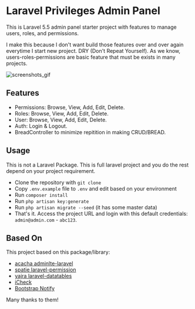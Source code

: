 # Laravel Privileges Admin Panel
This is Laravel 5.5 admin panel starter project with features to manage users, roles, and permissions.

I make this because I don't want build those features over and over again everytime I start new project. DRY (Don't Repeat Yourself). As we know, users-roles-permissions are basic feature that must be exists in many projects.

![screenshots_gif](https://gfycat.com/ImpassionedForcefulCrocodile)

## Features
- Permissions: Browse, View, Add, Edit, Delete. 
- Roles: Browse, View, Add, Edit, Delete.
- User: Browse, View, Add, Edit, Delete.
- Auth: Login & Logout.
- BreadController to minimize repitition in making CRUD/BREAD.

## Usage
This is not a Laravel Package. This is full laravel project and you do the rest depend on your project requirement.

- Clone the repository with `git clone`
- Copy `.env.example` file to `.env` and edit based on your environment
- Run `composer install`
- Run `php artisan key:generate`
- Run `php artisan migrate --seed` (it has some master data)
- That's it. Access the project URL and login with this default credentials: `admin@admin.com` - `abc123`.

## Based On
This project based on this package/library:
- [acacha adminlte-laravel](https://github.com/acacha/adminlte-laravel)
- [spatie laravel-permission](https://github.com/spatie/laravel-permission)
- [yajra laravel-datatables](https://github.com/yajra/laravel-datatables)
- [iCheck](http://icheck.fronteed.com)
- [Bootstrap Notify](http://bootstrap-notify.remabledesigns.com)

Many thanks to them!
